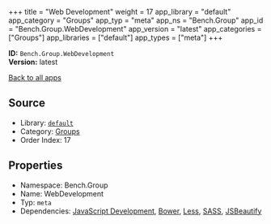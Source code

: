 ﻿+++
title = "Web Development"
weight = 17
app_library = "default"
app_category = "Groups"
app_typ = "meta"
app_ns = "Bench.Group"
app_id = "Bench.Group.WebDevelopment"
app_version = "latest"
app_categories = ["Groups"]
app_libraries = ["default"]
app_types = ["meta"]
+++

**ID:** `Bench.Group.WebDevelopment`  
**Version:** latest  
<!--more-->

[Back to all apps](/apps/)

## Source

* Library: [`default`](/app_libraries/default)
* Category: [Groups](/app_categories/groups)
* Order Index: 17

## Properties

* Namespace: Bench.Group
* Name: WebDevelopment
* Typ: `meta`
* Dependencies: [JavaScript Development](/apps/Bench.Group.JavaScriptDevelopment), [Bower](/apps/Bench.Bower), [Less](/apps/Bench.Less), [SASS](/apps/Bench.Sass), [JSBeautify](/apps/Bench.JSBeautify)

